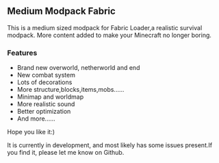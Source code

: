 ## Medium Modpack Fabric

This is a medium sized modpack for Fabric Loader,a realistic survival modpack.
More content added to make your Minecraft no longer boring.

###  Features
-   Brand new overworld, netherworld and end
-   New combat system
-   Lots of decorations
-   More structure,blocks,items,mobs......
-   Minimap and worldmap
-   More realistic sound
-   Better optimization
-   And more......

Hope you like it:)

It is currently in development, and most likely has some issues present.If you find it, please let me know on Github.
